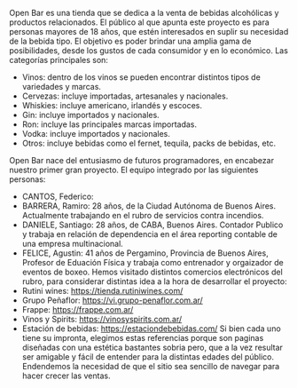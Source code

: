 Open Bar es una tienda que se dedica a la venta de bebidas alcohólicas y productos relacionados. El público al que apunta este proyecto es para personas mayores de 18 años, que estén interesados en suplir su necesidad de la bebida tipo. El objetivo es poder brindar una amplia gama de posibilidades, desde los gustos de cada consumidor y en lo económico.
Las categorías principales son:
-	Vinos: dentro de los vinos se pueden encontrar distintos tipos de variedades y marcas.
-	Cervezas: incluye importadas, artesanales y nacionales. 
-	Whiskies: incluye americano, irlandés y escoces.
-	Gin: incluye importados y nacionales.
-	Ron: incluye las principales marcas importadas.
-	Vodka: incluye importados y nacionales.
-	Otros: incluye bebidas como el fernet, tequila, packs de bebidas, etc.

Open Bar nace del entusiasmo de futuros programadores, en encabezar nuestro primer gran proyecto. El equipo integrado por las siguientes personas:
-	CANTOS, Federico:
-	BARRERA, Ramiro:  28 años, de la Ciudad Autónoma de Buenos Aires. Actualmente trabajando en el rubro de servicios contra incendios. 
-	DANIELE, Santiago: 28 años, de CABA, Buenos Aires. Contador Publico y trabaja en relación de dependencia en el área reporting contable de una empresa multinacional.
-	FELICE, Agustin: 41 años de Pergamino, Provincia de Buenos Aires, Profesor de Eduación Física y trabaja como entrenador y orgaizador de eventos de boxeo. 
Hemos visitado distintos comercios electrónicos del rubro, para considerar distintas idea a la hora de desarrollar el proyecto:
-	Rutini wines: https://tienda.rutiniwines.com/
-	Grupo Peñaflor: https://vi.grupo-penaflor.com.ar/
-	Frappe: https://frappe.com.ar/
-	Vinos y Spirits: https://vinosyspirits.com.ar/
-	Estación de bebidas: https://estaciondebebidas.com/
Si bien cada uno tiene su impronta, elegimos estas referencias porque son paginas diseñadas con una estética bastantes sobria pero, que a la vez resultar ser amigable y fácil de entender para la distintas edades del público. Endendemos la necesidad de que el sitio sea sencillo de navegar para hacer crecer las ventas.
